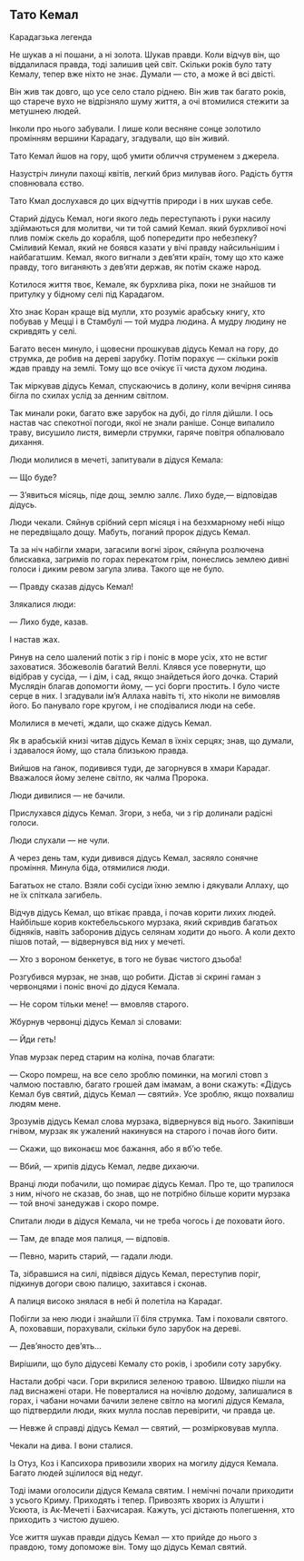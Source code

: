 ## Тато Кемал

Карадагзька легенда

Не шукав а ні пошани, а ні золота.
Шукав правди.
Коли відчув він, що віддалилася правда, тоді залишив цей світ.
Скільки років було тату Кемалу, тепер вже ніхто не знає.
Думали — сто, а може й всі двісті.

Він жив так довго, що усе село стало ріднею.
Він жив так багато років, що старече вухо не відрізняло шуму життя, а очі втомилися стежити за метушнею людей.

Інколи про нього забували.
І лише коли весняне сонце золотило промінням вершини Карадагу, згадували, що він живий.

Тато Кемал йшов на гору, щоб умити обличчя струменем з джерела.

Назустріч линули пахощі квітів, легкий бриз милував його.
Радість буття сповнювала єство.

Тато Кмал дослухався до цих відчуттів природи і в них шукав себе.

Старий дідусь Кемал, ноги якого ледь переступають і руки насилу здіймаються для молитви, чи ти той самий Кемал.
який бурхливої ночі плив поміж скель до корабля, щоб попередити про небезпеку?
Сміливий Кемал, який не боявся казати у вічі правду найсильнішим і найбагатшим.
Кемал, якого вигнали з дев’яти країн, тому що хто каже правду, того виганяють з дев’яти держав, як потім скаже народ.

Котилося життя твоє, Кемале, як бурхлива ріка, поки не знайшов ти притулку у бідному селі під Карадагом.

Хто знає Коран краще від мулли, хто розуміє арабську книгу, хто побував у Мецці і в Стамбулі — той мудра людина.
А мудру людину не скривдять у селі.

Багато весен минуло, і щовесни прошкував дідусь Кемал на гору, до струмка, де робив на дереві зарубку.
Потім порахує — скільки років ждав правду на землі.
Тому що все очікує її чиста духом людина.

Так міркував дідусь Кемал, спускаючись в долину, коли вечірня синява бігла по схилах услід за денним світлом.

Так минали роки, багато вже зарубок на дубі, до гілля дійшли.
І ось настав час спекотної погоди, якої не знали раніше.
Сонце випалило траву, висушило листя, вимерли струмки, гаряче повітря обпалювало дихання.

Люди молилися в мечеті, запитували в дідуся Кемала:

— Що буде?

— З’явиться місяць, піде дощ, землю заллє.
Лихо буде,— відповідав дідусь.

Люди чекали.
Сяйнув срібний серп місяця і на безхмарному небі ніщо не передвіщало дощу.
Мабуть, поганий пророк дідусь Кемал.

Та за ніч набігли хмари, загасили вогні зірок, сяйнула розлючена блискавка, загримів по горах перекатом грім, понеслись землею дивні голоси і диким ревом загула злива.
Такого ще не було.

— Правду сказав дідусь Кемал!

Злякалися люди:

— Лихо буде, казав.

І настав жах.

Ринув на село шалений потік з гір і поніс в море усіх, хто не встиг заховатися.
Збожеволів багатий Веллі.
Клявся усе повернути, що відібрав у сусіда, — і дім, і сад, якщо знайдеться його дочка.
Старий Муслядін благав допомогти йому, — усі борги простить.
І було чисте серце в них.
І згадували ім’я Аллаха навіть ті, хто ніколи не вимовляв його.
Бо панувало горе кругом, і не сподівалися люди на себе.

Молилися в мечеті, ждали, що скаже дідусь Кемал.

Як в арабській книзі читав дідусь Кемал в їхніх серцях; знав, що думали, і здавалося йому, що стала близькою правда.

Вийшов на ґанок, подивився туди, де загорнувся в хмари Карадаг.
Вважалося йому зелене світло, як чалма Пророка.

Люди дивилися — не бачили.

Прислухався дідусь Кемал.
Згори, з неба, чи з гір долинали радісні голоси.

Люди слухали — не чули.

А через день там, куди дивився дідусь Кемал, засяяло сонячне проміння.
Минула біда, отямилися люди.

Багатьох не стало.
Взяли собі сусіди їхню землю і дякували Аллаху, що не їх спіткала загибель.

Відчув дідусь Кемал, що втікає правда, і почав корити лихих людей.
Найбільше корив коктебельського мурзака, який скривдив багатьох бідняків, навіть заборонив дідусь селянам ходити до нього.
А коли дехто пішов потай, — відвернувся від них у мечеті.

— Хто з вороном бенкетує, в того не буває чистого дзьоба!

Розгубився мурзак, не знав, що робити.
Дістав зі скрині гаман з червонцями і поніс вночі до дідуся Кемала.

— Не сором тільки мене! — вмовляв старого.

Жбурнув червонці дідусь Кемал зі словами:

— Йди геть!

Упав мурзак перед старим на коліна, почав благати:

— Скоро помреш, на все село зроблю поминки, на могилі стовп з чалмою поставлю, багато грошей дам імамам, а вони скажуть: «Дідусь Кемал був святий, дідусь Кемал — святий».
Усе зроблю, якщо похвалиш людям мене.

Зрозумів дідусь Кемал слова мурзака, відвернувся від нього.
Закипівши гнівом, мурзак як ужалений накинувся на старого і почав його бити.

— Скажи, що виконаєш моє бажання, або я вб’ю тебе.

— Вбий, — хрипів дідусь Кемал, ледве дихаючи.

Вранці люди побачили, що помирає дідусь Кемал.
Про те, що трапилося з ним, нічого не сказав, бо знав, що не потрібно більше корити мурзака — той вночі занедужав і скоро помре.

Спитали люди в дідуся Кемала, чи не треба чогось і де поховати його.

— Там, де впаде моя палиця, — відповів.

— Певно, марить старий, — гадали люди.

Та, зібравшися на силі, підвівся дідусь Кемал, переступив поріг, підкинув догори свою палицю, захитався і сконав.

А палиця високо знялася в небі й полетіла на Карадаг.

Побігли за нею люди і знайшли її біля струмка.
Там і поховали святого.
А, поховавши, порахували, скільки було зарубок на дереві.

— Дев’яносто дев’ять...

Вирішили, що було дідусеві Кемалу сто років, і зробили соту зарубку.

Настали добрі часи.
Гори вкрилися зеленою травою.
Швидко пішли на лад виснажені отари.
Не поверталися на ночівлю додому, залишалися в горах, і чабани ночами бачили зелене світло на могилі дідуся Кемала, що підтвердили люди, яких мулла послав перевірити, чи правда це.

— Невже й справді дідусь Кемал — святий, — розмірковував мулла.

Чекали на дива.
І вони сталися.

Із Отуз, Коз і Капсихора привозили хворих на могилу дідуся Кемала.
Багато людей зцілилося від недуг.

Тоді імами оголосили дідуся Кемала святим.
І немічні почали приходити з усього Криму.
Приходять і тепер.
Привозять хворих із Алушти і Ускюта, із Ак-Мечеті і Бахчисарая.
Кажуть, усі дістають полегшення, хто приходить з чистою душею.

Усе життя шукав правди дідусь Кемал — хто прийде до нього з правдою, тому допоможе він.
Тому що дідусь Кемал святий.

